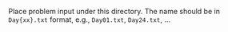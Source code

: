 Place problem input under this directory.
The name should be in `Day{xx}.txt` format, e.g., `Day01.txt`, `Day24.txt`, ...
